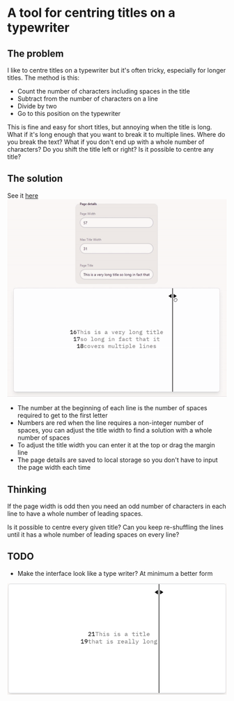 # A tool for centring titles on a typewriter

## The problem

I like to centre titles on a typewriter but it's often tricky, especially for longer titles. The method is this:

- Count the number of characters including spaces in the title
- Subtract from the number of characters on a line
- Divide by two
- Go to this position on the typewriter

This is fine and easy for short titles, but annoying when the title is long. What if it's long enough that you want to break it to multiple lines. Where do you break the text? What if you don't end up with a whole number of characters? Do you shift the title left or right? Is it possible to centre any title?

## The solution

See it [here](https://type.artomweb.com)
![](images/demo.gif)

- The number at the beginning of each line is the number of spaces required to get to the first letter
- Numbers are red when the line requires a non-integer number of spaces, you can adjust the title width to find a solution with a whole number of spaces
- To adjust the title width you can enter it at the top or drag the margin line
- The page details are saved to local storage so you don't have to input the page width each time

## Thinking

If the page width is odd then you need an odd number of characters in each line to have a whole number of leading spaces.

Is it possible to centre every given title? Can you keep re-shuffling the lines until it has a whole number of leading spaces on every line?

## TODO

- Make the interface look like a type writer? At minimum a better form

![alt text](images/image.png)

